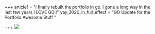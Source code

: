 +++
article1 = "I finally rebuilt the portfolio in go. I gone a long way in the last few years I LOVE GO!!"
yay_2020_in_full_effect = "GO Update for the Portfolio Awesome Stuff "

+++
![](https://cdn-images-1.medium.com/max/1600/1*JfSp7LWmVE1nj15IrxWSWQ.png)